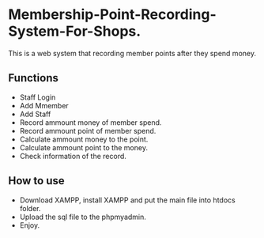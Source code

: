 # Membership-Point-Recording-System-For-Shops.
This is a web system that recording member points after they spend money. 
## Functions
 * Staff Login
 * Add Mmember
 * Add Staff
 * Record ammount money of member spend.
 * Record ammount point of member spend.
 * Calculate ammount money to the point.
 * Calculate ammount point to the money.
 * Check information of the record.
## How to use
 * Download XAMPP, install XAMPP and put the main file into htdocs folder.
 * Upload the sql file to the phpmyadmin.
 * Enjoy.

